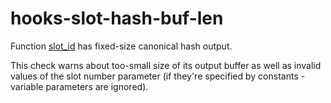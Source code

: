 # hooks-slot-hash-buf-len

Function [slot_id](https://xrpl-hooks.readme.io/reference/slot_id) has fixed-size canonical hash output.

This check warns about too-small size of its output buffer as well as invalid values of the slot number parameter (if they're specified by constants - variable parameters are ignored).
